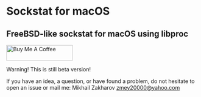 # Sockstat for macOS

## FreeBSD-like sockstat for macOS using libproc

<a href="https://www.buymeacoffee.com/mezantrop" target="_blank"><img src="https://cdn.buymeacoffee.com/buttons/default-orange.png" alt="Buy Me A Coffee" height="41" width="174"></a>

Warning! This is still beta version!

If you have an idea, a question, or have found a problem, do not hesitate to open an issue or
mail me: Mikhail Zakharov <zmey20000@yahoo.com>
